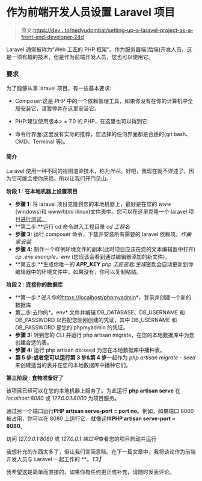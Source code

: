 # 作为前端开发人员设置 Laravel 项目

> 原文:[https://dev . to/nedyudombat/setting-up-a-laravel-project-as-a-front-end-developer-24d](https://dev.to/nedyudombat/setting-up-a-laravel-project-as-a-front-end-developer-24d)

Laravel 通常被称为“Web 工匠的 PHP 框架”。作为服务器端(后端)开发人员，这是一项有趣的技术，但是作为前端开发人员，您也可以使用它。

### [](#requirements)要求

为了能够从事 laravel 项目，有一些基本要求:

* Composer:这是 PHP 中的一个依赖管理工具，如果你没有在你的计算机中全局安装它，请暂停并在这里安装它。

* PHP:建议使用版本> = 7.0 的 PHP，在这里也可以得到它

*   命令行界面:这里没有实际的推荐，您选择的任何界面都是合适的(git bash、CMD、Terminal 等)。

#### [](#introduction)简介

Laravel 使用一种不同的视图渲染技术，称为*叶片*。好吧，我现在就不详述了，因为它可能会使你厌烦。所以让我们开门见山。

**阶段 1** : **在本地机器上设置项目**

*   **步骤 1:** 将 laravel 项目克隆到您的本地机器上，最好是在您的 *www* (windows)和 *www/html* (linux)文件夹中。您可以在这里克隆一个 laravel 项目[进行测试。](https://github.com/NedyUdombat/Laravel-frontend-tutorial)
*   **第二步:**运行 cd 命令进入工程目录 *cd 工程名*
*   **步骤 3:** 运行 composer 命令，下载并安装所有需要的 laravel 依赖项。*作曲家安装*
*   **步骤 4:** 制作一个样例环境文件的副本(此时项目应该在您的文本编辑器中打开) *cp .env.example。env* (您应该会看到通过编辑器添加的新文件)。
*   **第五步:**生成你唯一的 ***APP_KEY*** *php 工匠密匙:生成*密匙会自动更新到你编辑器中的环境文件中。如果没有，你可以复制粘贴。

**阶段 2** : **连接你的数据库**

*   **第一步:**进入你的*[https://localhost/phpmyadmin](https://localhost/phpmyadmin)*，登录并创建一个新的数据库
*   第二步:去你的*。env* 文件并编辑 DB_DATABASE、DB_USERNAME 和 DB_PASSWORD 以匹配您刚刚创建的凭证，其中 DB_USERNAME 和 DB_PASSWORD 是您的 phpmyadmin 的凭证。
*   **步骤 3:** 转到您的 CLI 并运行 php artisan migrate，在您的本地数据库中为您创建合适的表。
*   **步骤 4:** 运行 php artisan db:seed 为您在本地数据库中播种表。
*   **第 5 步:**或者您可以运行**第 3 步&第 4 步**一起作为 *php artisan migrate - seed* 来创建适当的表并在您的本地数据库中播种它们。

**第三阶段** : **食物准备好了**

该项目已经可以在您的本地机器上服务了。为此运行 **php artisan serve** 在 *localhost:8080* 或 *127.0.0.1:8000* 为项目服务。

通过另一个端口运行**PHP artisan serve-port = port no**。例如，如果端口 8000 被占用，你可以在 8080 上运行它，就像这样**PHP artisan serve-port = 8080**。

访问 *127.0.0.1:8080* 或 *127.0.0.1:端口号*查看您的项目启动并运行

我想补充的东西太多了，但让我们言简意赅。在下一篇文章中，我将谈论作为前端开发人员与 Laravel 一起工作的 ***。*T3】**

我希望这是简单而直接的，如果你有任何更正或补充，请随时发表评论。